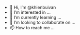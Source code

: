 - 👋 Hi, I’m @khienbuivan
- 👀 I’m interested in ...
- 🌱 I’m currently learning ...
- 💞️ I’m looking to collaborate on ...
- 📫 How to reach me ...

<!---
khienbuivan/khienbuivan is a ✨ special ✨ repository because its `README.md` (this file) appears on your GitHub profile.
You can click the Preview link to take a look at your changes.
--->

